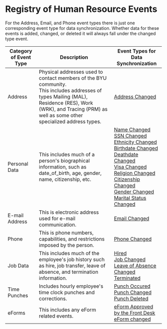 # Registry of Human Resource Events

For the Address, Email, and Phone event types there is just one corresponding event type for data synchronization. Whether data for these events is added, changed, or deleted it will always fall under the changed type event.

|Category of Event Type    |Description   |Event Types for Data Synchronization    |
|--------------------------|--------------|----------------------------------------|
|Address                   |Physical addresses used to contact members of the BYU community.<br>This includes addresses of types Mailing (MAL), Residence (RES), Work (WRK), and Tracing (PRM) as well as some other specialized address types.|[Address Changed](https://github.com/byu-oit/hr-api/blob/Events/Events/AddressChanged.md)|
|Personal Data             |This includes much of a person's biographical information, such as date_of_birth, age, gender, name, citizenship, etc.|[Name Changed](https://github.com/byu-oit/hr-api/blob/Events/Events/NameChanged.md)<br>[SSN Changed](https://github.com/byu-oit/hr-api/blob/Events/Events/SSNChanged.md)<br>[Ethnicity Changed](https://github.com/byu-oit/hr-api/blob/Events/Events/EthnicityChanged.md)<br>[Birthdate Changed](https://github.com/byu-oit/hr-api/blob/Events/Events/BrithdateChanged.md)<br>[Deathdate Changed]()<br>[Visa Changed](https://github.com/byu-oit/hr-api/blob/Events/Events/VisaChanged.md)<br>[Religion Changed]()<br>[Citizenship Changed]()<br>[Gender Changed](https://github.com/byu-oit/hr-api/blob/Events/Events/GenderChanged.md)<br>[Marital Status Changed](https://github.com/byu-oit/hr-api/blob/Events/Events/MaritalStatusChanged.md)|
|E-mail Address            |This is electronic address used for e-mail communication.|[Email Changed](https://github.com/byu-oit/hr-api/blob/Events/Events/EmailChanged.md)|
|Phone                     |This is phone numbers, capabilities, and restrictions imposed by the person.|[Phone Changed](https://github.com/byu-oit/hr-api/blob/Events/Events/PhoneChanged.md)|
|Job Data                  |This includes much of the employee's job history such as hire, job transfer, leave of absence, and termination information.|[Hired](https://github.com/byu-oit/hr-api/blob/Events/Events/Hired.md)<br>[Job Changed](https://github.com/byu-oit/hr-api/blob/Events/Events/JobChanged.md)<br>[Leave of Absence Changed](https://github.com/byu-oit/hr-api/blob/Events/Events/LeaveOfAbsenceChanged.md)<br>[Terminated](https://github.com/byu-oit/hr-api/blob/Events/Events/Terminated.md)|
|Time Punches              |Includes hourly employee's time clock punches and corrections.|[Punch Occured](https://github.com/byu-oit/hr-api/blob/Events/Events/PunchOccured.md)<br>[Punch Changed](https://github.com/byu-oit/hr-api/blob/Events/Events/PhoneChanged.md)<br>[Punch Deleted](https://github.com/byu-oit/hr-api/blob/Events/Events/PunchDeleted.md)|
|eForms|This includes any eForm related events.|[eForm Approved by the Front Desk](https://github.com/byu-oit/hr-api/blob/Events/Events/eFormApproved.md)<br>[eForm changed](https://github.com/byu-oit/hr-api/blob/Events/Events/eFormChanged.md)|
